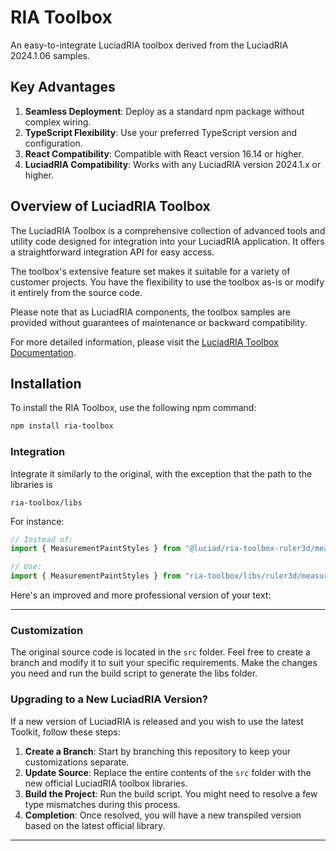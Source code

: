 # RIA Toolbox

An easy-to-integrate LuciadRIA toolbox derived from the LuciadRIA 2024.1.06 samples.

## Key Advantages

1. **Seamless Deployment**: Deploy as a standard npm package without complex wiring.
2. **TypeScript Flexibility**: Use your preferred TypeScript version and configuration.
3. **React Compatibility**: Compatible with React version 16.14 or higher.
4. **LuciadRIA Compatibility**: Works with any LuciadRIA version 2024.1.x or higher.

## Overview of LuciadRIA Toolbox

The LuciadRIA Toolbox is a comprehensive collection of advanced tools and utility code designed for integration into your LuciadRIA application. It offers a straightforward integration API for easy access.

The toolbox's extensive feature set makes it suitable for a variety of customer projects. You have the flexibility to use the toolbox as-is or modify it entirely from the source code.

Please note that as LuciadRIA components, the toolbox samples are provided without guarantees of maintenance or backward compatibility.

For more detailed information, please visit the [LuciadRIA Toolbox Documentation](https://dev.luciad.com/portal/productDocumentation/LuciadRIA/docs/articles/tutorial/getting_started/use_toolbox.html#_tools_in_the_luciadria_toolbox).

## Installation

To install the RIA Toolbox, use the following npm command:

```bash
npm install ria-toolbox
```

### Integration

Integrate it similarly to the original, with the exception that the path to the libraries is 

`ria-toolbox/libs`

For instance:

```typescript
// Instead of:
import { MeasurementPaintStyles } from "@luciad/ria-toolbox-ruler3d/measurement/Measurement.ts";

// Use:
import { MeasurementPaintStyles } from "ria-toolbox/libs/ruler3d/measurement/Measurement";
```

Here's an improved and more professional version of your text:

---

### Customization

The original source code is located in the `src` folder. Feel free to create a branch and modify it to suit your specific requirements. Make the changes you need and run the build script to generate the libs folder.

### Upgrading to a New LuciadRIA Version?

If a new version of LuciadRIA is released and you wish to use the latest Toolkit, follow these steps:

1. **Create a Branch**: Start by branching this repository to keep your customizations separate.
2. **Update Source**: Replace the entire contents of the `src` folder with the new official LuciadRIA toolbox libraries.
3. **Build the Project**: Run the build script. You might need to resolve a few type mismatches during this process.
4. **Completion**: Once resolved, you will have a new transpiled version based on the latest official library.

---

